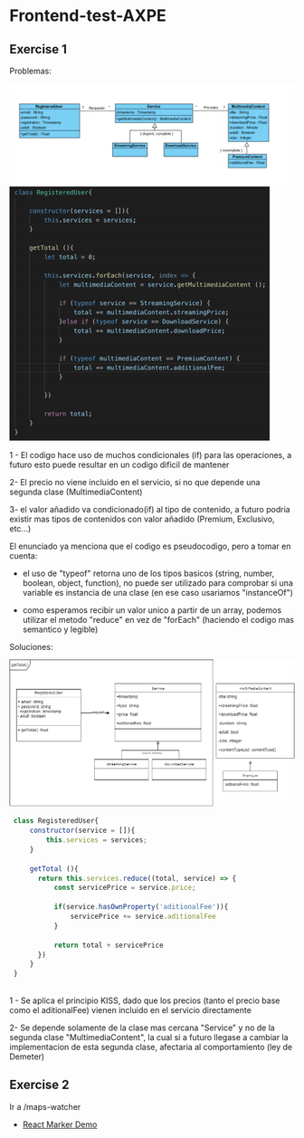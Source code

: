 # Frontend-test-AXPE

## Exercise 1

Problemas:

![Alt text](./doc/images/uml-original.png "mapa original")
![Alt text](./doc/images/original-code.png "codigo original")

1 - El codigo hace uso de muchos condicionales (if) para las operaciones, a futuro esto puede resultar en un codigo dificil de mantener

2- El precio no viene incluido en el servicio, si no que depende una segunda clase (MultimediaContent)

3- el valor añadido va condicionado(if) al tipo de contenido, a futuro podria existir mas tipos de contenidos con valor añadido (Premium, Exclusivo, etc...)

El enunciado ya menciona que el codigo es pseudocodigo, pero a tomar en cuenta:

 - el uso de "typeof" retorna uno de los tipos basicos (string, number, boolean, object, function), no puede ser utilizado para comprobar si una variable es instancia de una clase (en ese caso usariamos "instanceOf")

 - como esperamos recibir un valor unico a partir de un array, podemos utilizar el metodo "reduce" en vez de "forEach" (haciendo el codigo mas semantico y legible)

Soluciones:

![Alt text](./doc/images/uml-modified.png "mapa modificado")

 ```js
  class RegisteredUser{
      constructor(service = []){
          this.services = services;
      }

      getTotal (){
        return this.services.reduce((total, service) => {
            const servicePrice = service.price;
            
            if(service.hasOwnProperty('aditionalFee')){
                servicePrice += service.aditionalFee
            }

            return total + servicePrice
        })
      }
  }
    
```

1 - Se aplica el principio KISS, dado que los precios (tanto el precio base como el aditionalFee) vienen incluido en el servicio directamente

2-  Se depende solamente de la clase mas cercana "Service" y no de la segunda clase "MultimediaContent", la cual si a futuro llegase a cambiar la implementacion de esta segunda clase, afectaria al comportamiento (ley de Demeter)

## Exercise 2
Ir a /maps-watcher
* [React Marker Demo](maps-watcher/README.md)
